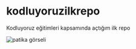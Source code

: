 # kodluyoruzilkrepo
Kodluyoruz eğitimleri kapsamında açtığım ilk repo

![patika görseli](https://uploads-ssl.webflow.com/6097e0eca1e87557da031fef/609859a191abe5d64b17fed3_Patika%20logo.png)